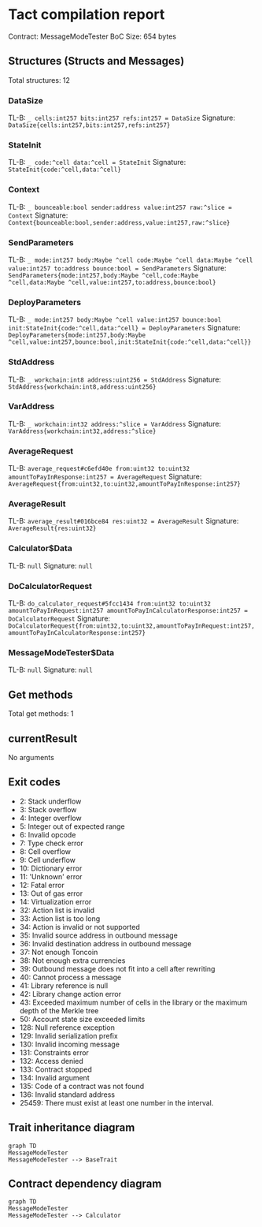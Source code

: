 # Tact compilation report

Contract: MessageModeTester
BoC Size: 654 bytes

## Structures (Structs and Messages)

Total structures: 12

### DataSize

TL-B: `_ cells:int257 bits:int257 refs:int257 = DataSize`
Signature: `DataSize{cells:int257,bits:int257,refs:int257}`

### StateInit

TL-B: `_ code:^cell data:^cell = StateInit`
Signature: `StateInit{code:^cell,data:^cell}`

### Context

TL-B: `_ bounceable:bool sender:address value:int257 raw:^slice = Context`
Signature: `Context{bounceable:bool,sender:address,value:int257,raw:^slice}`

### SendParameters

TL-B: `_ mode:int257 body:Maybe ^cell code:Maybe ^cell data:Maybe ^cell value:int257 to:address bounce:bool = SendParameters`
Signature: `SendParameters{mode:int257,body:Maybe ^cell,code:Maybe ^cell,data:Maybe ^cell,value:int257,to:address,bounce:bool}`

### DeployParameters

TL-B: `_ mode:int257 body:Maybe ^cell value:int257 bounce:bool init:StateInit{code:^cell,data:^cell} = DeployParameters`
Signature: `DeployParameters{mode:int257,body:Maybe ^cell,value:int257,bounce:bool,init:StateInit{code:^cell,data:^cell}}`

### StdAddress

TL-B: `_ workchain:int8 address:uint256 = StdAddress`
Signature: `StdAddress{workchain:int8,address:uint256}`

### VarAddress

TL-B: `_ workchain:int32 address:^slice = VarAddress`
Signature: `VarAddress{workchain:int32,address:^slice}`

### AverageRequest

TL-B: `average_request#c6efd40e from:uint32 to:uint32 amountToPayInResponse:int257 = AverageRequest`
Signature: `AverageRequest{from:uint32,to:uint32,amountToPayInResponse:int257}`

### AverageResult

TL-B: `average_result#016bce84 res:uint32 = AverageResult`
Signature: `AverageResult{res:uint32}`

### Calculator$Data

TL-B: `null`
Signature: `null`

### DoCalculatorRequest

TL-B: `do_calculator_request#5fcc1434 from:uint32 to:uint32 amountToPayInRequest:int257 amountToPayInCalculatorResponse:int257 = DoCalculatorRequest`
Signature: `DoCalculatorRequest{from:uint32,to:uint32,amountToPayInRequest:int257,amountToPayInCalculatorResponse:int257}`

### MessageModeTester$Data

TL-B: `null`
Signature: `null`

## Get methods

Total get methods: 1

## currentResult

No arguments

## Exit codes

- 2: Stack underflow
- 3: Stack overflow
- 4: Integer overflow
- 5: Integer out of expected range
- 6: Invalid opcode
- 7: Type check error
- 8: Cell overflow
- 9: Cell underflow
- 10: Dictionary error
- 11: 'Unknown' error
- 12: Fatal error
- 13: Out of gas error
- 14: Virtualization error
- 32: Action list is invalid
- 33: Action list is too long
- 34: Action is invalid or not supported
- 35: Invalid source address in outbound message
- 36: Invalid destination address in outbound message
- 37: Not enough Toncoin
- 38: Not enough extra currencies
- 39: Outbound message does not fit into a cell after rewriting
- 40: Cannot process a message
- 41: Library reference is null
- 42: Library change action error
- 43: Exceeded maximum number of cells in the library or the maximum depth of the Merkle tree
- 50: Account state size exceeded limits
- 128: Null reference exception
- 129: Invalid serialization prefix
- 130: Invalid incoming message
- 131: Constraints error
- 132: Access denied
- 133: Contract stopped
- 134: Invalid argument
- 135: Code of a contract was not found
- 136: Invalid standard address
- 25459: There must exist at least one number in the interval.

## Trait inheritance diagram

```mermaid
graph TD
MessageModeTester
MessageModeTester --> BaseTrait
```

## Contract dependency diagram

```mermaid
graph TD
MessageModeTester
MessageModeTester --> Calculator
```
